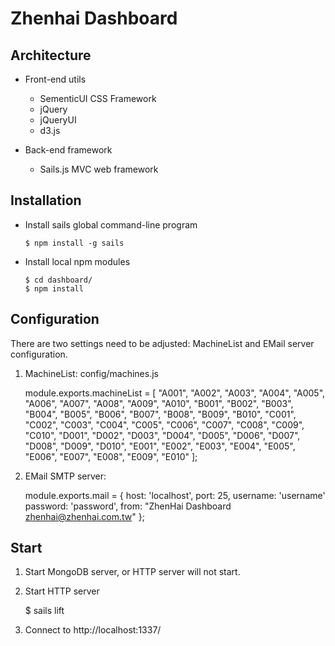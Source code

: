 Zhenhai Dashboard
=================

Architecture
-------------

  - Front-end utils

    - SementicUI CSS Framework
    - jQuery 
    - jQueryUI
    - d3.js

  - Back-end framework

    - Sails.js MVC web framework


Installation
-------------

  - Install sails global command-line program

        $ npm install -g sails

  - Install local npm modules

        $ cd dashboard/
        $ npm install

Configuration
---------------

There are two settings need to be adjusted: MachineList and EMail server configuration.

  1. MachineList: config/machines.js

        module.exports.machineList = [
          "A001", "A002", "A003", "A004", "A005",
          "A006", "A007", "A008", "A009", "A010",
          "B001", "B002", "B003", "B004", "B005",
          "B006", "B007", "B008", "B009", "B010",
          "C001", "C002", "C003", "C004", "C005",
          "C006", "C007", "C008", "C009", "C010",
          "D001", "D002", "D003", "D004", "D005",
          "D006", "D007", "D008", "D009", "D010",
          "E001", "E002", "E003", "E004", "E005",
          "E006", "E007", "E008", "E009", "E010"
        ];

  2. EMail SMTP server:

        module.exports.mail = {
          host: 'localhost',
          port: 25,
          username: 'username'
          password: 'password',
          from: "ZhenHai Dashboard <zhenhai@zhenhai.com.tw>"
        };


Start
---------------

  1. Start MongoDB server, or HTTP server will not start.
 
  2. Start HTTP server

        $ sails lift

  3. Connect to http://localhost:1337/


